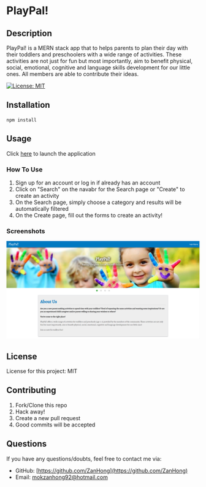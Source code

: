 # PlayPal!
## Description

PlayPal! is a MERN stack app that to helps parents to plan their day with their toddlers and preschoolers with a wide range of activities. These activities are not just for fun but most importantly, aim to benefit physical, social, emotional, cognitive and language skills development for our little ones. All members are able to contribute their ideas.

[![License: MIT](https://img.shields.io/badge/License-MIT-yellow.svg)](https://opensource.org/licenses/MIT)


## Installation

```
npm install
```

## Usage

Click [here](https://playpal2020.herokuapp.com/) to launch the application

### How To Use
1. Sign up for an account or log in if already has an account
2. Click on "Search" on the navabr for the Search page or "Create" to create an activity
3. On the Search page, simply choose a category and results will be automatically filtered
4. On the Create page, fill out the forms to create an activity!

### Screenshots
![homepage screenshot](./client/public/assets/images/homepage-screenshot.PNG)

## License

License for this project: MIT

## Contributing

1. Fork/Clone this repo
2. Hack away!
3. Create a new pull request
4. Good commits will be accepted


## Questions

If you have any questions/doubts, feel free to contact me via:
* GitHub: [https://github.com/ZanHong](https://github.com/ZanHong)
* Email: [mokzanhong92@hotmail.com](mailto:mokzanhong92@hotmail.com)
